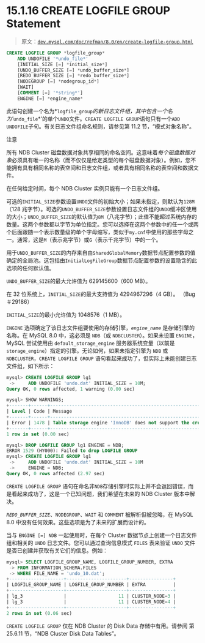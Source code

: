 # 15.1.16 CREATE LOGFILE GROUP Statement

> 原文：[`dev.mysql.com/doc/refman/8.0/en/create-logfile-group.html`](https://dev.mysql.com/doc/refman/8.0/en/create-logfile-group.html)

```sql
CREATE LOGFILE GROUP *logfile_group*
    ADD UNDOFILE '*undo_file*'
    [INITIAL_SIZE [=] *initial_size*]
    [UNDO_BUFFER_SIZE [=] *undo_buffer_size*]
    [REDO_BUFFER_SIZE [=] *redo_buffer_size*]
    [NODEGROUP [=] *nodegroup_id*]
    [WAIT]
    [COMMENT [=] '*string*']
    ENGINE [=] *engine_name*
```

此语句创建一个名为*`logfile_group`*的新日志文件组，其中包含一个名为'*`undo_file`*'的单个`UNDO`文件。`CREATE LOGFILE GROUP`语句只有一个`ADD UNDOFILE`子句。有关日志文件组命名规则，请参见第 11.2 节，“模式对象名称”。

注意

所有 NDB Cluster 磁盘数据对象共享相同的命名空间。这意味着*每个磁盘数据对象*必须具有唯一的名称（而不仅仅是给定类型的每个磁盘数据对象）。例如，您不能拥有具有相同名称的表空间和日志文件组，或者具有相同名称的表空间和数据文件。

在任何给定时间，每个 NDB Cluster 实例只能有一个日志文件组。

可选的`INITIAL_SIZE`参数设置`UNDO`文件的初始大小；如果未指定，则默认为`128M`（128 兆字节）。可选的`UNDO_BUFFER_SIZE`参数设置日志文件组的`UNDO`缓冲区使用的大小；`UNDO_BUFFER_SIZE`的默认值为`8M`（八兆字节）；此值不能超过系统内存的数量。这两个参数都以字节为单位指定。您可以选择在这两个参数中的任一个或两个后面跟随一个表示数量级的单个字母缩写，类似于`my.cnf`中使用的那些字母之一。通常，这是`M`（表示兆字节）或`G`（表示千兆字节）中的一个。

用于`UNDO_BUFFER_SIZE`的内存来自由`SharedGlobalMemory`数据节点配置参数的值确定的全局池。这包括由`InitialLogFileGroup`数据节点配置参数的设置隐含的此选项的任何默认值。

`UNDO_BUFFER_SIZE`的最大允许值为 629145600（600 MB）。

在 32 位系统上，`INITIAL_SIZE`的最大支持值为 4294967296（4 GB）。 （Bug＃29186）

`INITIAL_SIZE`的最小允许值为 1048576（1 MB）。

`ENGINE` 选项确定了该日志文件组要使用的存储引擎，*`engine_name`* 是存储引擎的名称。在 MySQL 8.0 中，这必须是 `NDB`（或 `NDBCLUSTER`）。如果未设置 `ENGINE`，MySQL 尝试使用由 `default_storage_engine` 服务器系统变量（以前是 `storage_engine`）指定的引擎。无论如何，如果未指定引擎为 `NDB` 或 `NDBCLUSTER`，`CREATE LOGFILE GROUP` 语句看起来成功了，但实际上未能创建日志文件组，如下所示：

```sql
mysql> CREATE LOGFILE GROUP lg1
 ->     ADD UNDOFILE 'undo.dat' INITIAL_SIZE = 10M;
Query OK, 0 rows affected, 1 warning (0.00 sec)

mysql> SHOW WARNINGS;
+-------+------+------------------------------------------------------------------------------------------------+
| Level | Code | Message                                                                                        |
+-------+------+------------------------------------------------------------------------------------------------+
| Error | 1478 | Table storage engine 'InnoDB' does not support the create option 'TABLESPACE or LOGFILE GROUP' |
+-------+------+------------------------------------------------------------------------------------------------+
1 row in set (0.00 sec)

mysql> DROP LOGFILE GROUP lg1 ENGINE = NDB;
ERROR 1529 (HY000): Failed to drop LOGFILE GROUP 
mysql> CREATE LOGFILE GROUP lg1
 ->     ADD UNDOFILE 'undo.dat' INITIAL_SIZE = 10M
 ->     ENGINE = NDB;
Query OK, 0 rows affected (2.97 sec)
```

`CREATE LOGFILE GROUP` 语句在命名非`NDB`存储引擎时实际上并不会返回错误，而是看起来成功了，这是一个已知问题，我们希望在未来的 NDB Cluster 版本中解决。

*`REDO_BUFFER_SIZE`*、`NODEGROUP`、`WAIT` 和 `COMMENT` 被解析但被忽略，在 MySQL 8.0 中没有任何效果。这些选项是为了未来的扩展而设计的。

当与 `ENGINE [=] NDB` 一起使用时，在每个 Cluster 数据节点上创建一个日志文件组和相关的 `UNDO` 日志文件。您可以通过查询信息模式 `FILES` 表来验证 `UNDO` 文件是否已创建并获取有关它们的信息。例如：

```sql
mysql> SELECT LOGFILE_GROUP_NAME, LOGFILE_GROUP_NUMBER, EXTRA
 -> FROM INFORMATION_SCHEMA.FILES
 -> WHERE FILE_NAME = 'undo_10.dat';
+--------------------+----------------------+----------------+
| LOGFILE_GROUP_NAME | LOGFILE_GROUP_NUMBER | EXTRA          |
+--------------------+----------------------+----------------+
| lg_3               |                   11 | CLUSTER_NODE=3 |
| lg_3               |                   11 | CLUSTER_NODE=4 |
+--------------------+----------------------+----------------+
2 rows in set (0.06 sec)
```

`CREATE LOGFILE GROUP` 仅在 NDB Cluster 的 Disk Data 存储中有用。请参阅 第 25.6.11 节，“NDB Cluster Disk Data Tables”。
